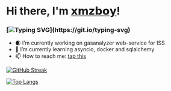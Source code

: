 # Hi there, I'm [𝘅𝗺𝘇𝗯𝗼𝘆](https://vk.com/id76852272)!
### [![Typing SVG](https://readme-typing-svg.herokuapp.com?color=%2336BCF7&lines=About+me+:)](https://git.io/typing-svg)
- 🌒 I’m currently working on gasanalyzer web-service for ISS
- 🐍 I’m currently learning asyncio, docker and sqlalchemy
- 📫 How to reach me: [tap this](https://vk.com/id76852272)

[![GitHub Streak](http://github-readme-streak-stats.herokuapp.com?user=xmzboy&theme=dark&currStreakNum=53BDB1&sideNums=53BDB1&currStreakLabel=53BDB1&sideLabels=53BDB1&dates=53BDB1)](https://git.io/streak-stats)

[![Top Langs](https://github-readme-stats.vercel.app/api/top-langs/?username=xmzboy&layout=compact)](https://github.com/anuraghazra/github-readme-stats)

